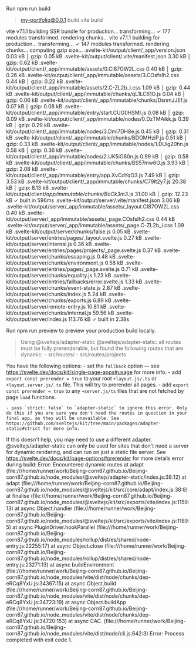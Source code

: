 Run npm run build

> my-portfolio@0.0.1 build
> vite build

vite v7.1.1 building SSR bundle for production...
transforming...
✓ 177 modules transformed.
rendering chunks...
vite v7.1.1 building for production...
transforming...
✓ 147 modules transformed.
rendering chunks...
computing gzip size...
.svelte-kit/output/client/_app/version.json                        0.03 kB │ gzip:  0.05 kB
.svelte-kit/output/client/.vite/manifest.json                      3.30 kB │ gzip:  0.62 kB
.svelte-kit/output/client/_app/immutable/assets/0.CI87OW2L.css     0.40 kB │ gzip:  0.26 kB
.svelte-kit/output/client/_app/immutable/assets/3.COsfsIh2.css     0.44 kB │ gzip:  0.22 kB
.svelte-kit/output/client/_app/immutable/assets/2.C-ZL2b_i.css     1.09 kB │ gzip:  0.44 kB
.svelte-kit/output/client/_app/immutable/chunks/qL1LC61O.js        0.04 kB │ gzip:  0.06 kB
.svelte-kit/output/client/_app/immutable/chunks/DsnmJJEf.js        0.07 kB │ gzip:  0.08 kB
.svelte-kit/output/client/_app/immutable/entry/start.CUG0HSMI.js   0.08 kB │ gzip:  0.09 kB
.svelte-kit/output/client/_app/immutable/nodes/0.DzTMAikk.js       0.39 kB │ gzip:  0.29 kB
.svelte-kit/output/client/_app/immutable/nodes/3.Dmi7DH8e.js       0.45 kB │ gzip:  0.31 kB
.svelte-kit/output/client/_app/immutable/chunks/BDOMHziP.js        0.51 kB │ gzip:  0.33 kB
.svelte-kit/output/client/_app/immutable/nodes/1.DUig20hn.js       0.58 kB │ gzip:  0.36 kB
.svelte-kit/output/client/_app/immutable/nodes/2.UK5iO80n.js       0.99 kB │ gzip:  0.58 kB
.svelte-kit/output/client/_app/immutable/chunks/BS57mw6O.js        3.93 kB │ gzip:  2.08 kB
.svelte-kit/output/client/_app/immutable/entry/app.XvCoYqO3.js     7.49 kB │ gzip:  3.53 kB
.svelte-kit/output/client/_app/immutable/chunks/C79lt2y7.js       20.38 kB │ gzip:  8.13 kB
.svelte-kit/output/client/_app/immutable/chunks/BcCk3m3_.js       31.00 kB │ gzip: 12.23 kB
✓ built in 596ms
.svelte-kit/output/server/.vite/manifest.json                           3.06 kB
.svelte-kit/output/server/_app/immutable/assets/_layout.CI87OW2L.css    0.40 kB
.svelte-kit/output/server/_app/immutable/assets/_page.COsfsIh2.css      0.44 kB
.svelte-kit/output/server/_app/immutable/assets/_page.C-ZL2b_i.css      1.09 kB
.svelte-kit/output/server/chunks/false.js                               0.05 kB
.svelte-kit/output/server/entries/pages/_layout.svelte.js               0.27 kB
.svelte-kit/output/server/internal.js                                   0.36 kB
.svelte-kit/output/server/entries/pages/projects/_page.svelte.js        0.37 kB
.svelte-kit/output/server/chunks/escaping.js                            0.48 kB
.svelte-kit/output/server/chunks/environment.js                         0.58 kB
.svelte-kit/output/server/entries/pages/_page.svelte.js                 0.71 kB
.svelte-kit/output/server/chunks/equality.js                            1.23 kB
.svelte-kit/output/server/entries/fallbacks/error.svelte.js             1.33 kB
.svelte-kit/output/server/chunks/event-state.js                         2.87 kB
.svelte-kit/output/server/chunks/index.js                               5.24 kB
.svelte-kit/output/server/chunks/exports.js                             6.89 kB
.svelte-kit/output/server/remote-entry.js                              10.81 kB
.svelte-kit/output/server/chunks/internal.js                           59.56 kB
.svelte-kit/output/server/index.js                                    113.76 kB
✓ built in 2.38s

Run npm run preview to preview your production build locally.

> Using @sveltejs/adapter-static
  @sveltejs/adapter-static: all routes must be fully prerenderable, but found the following routes that are dynamic:
    - src/routes/
    - src/routes/projects
  
  You have the following options:
    - set the `fallback` option — see https://svelte.dev/docs/kit/single-page-apps#usage for more info.
    - add `export const prerender = true` to your root `+layout.js/.ts` or `+layout.server.js/.ts` file. This will try to prerender all pages.
    - add `export const prerender = true` to any `+server.js/ts` files that are not fetched by page `load` functions.
  
    - pass `strict: false` to `adapter-static` to ignore this error. Only do this if you are sure you don't need the routes in question in your final app, as they will be unavailable. See https://github.com/sveltejs/kit/tree/main/packages/adapter-static#strict for more info.
  
  If this doesn't help, you may need to use a different adapter. @sveltejs/adapter-static can only be used for sites that don't need a server for dynamic rendering, and can run on just a static file server.
  See https://svelte.dev/docs/kit/page-options#prerender for more details
error during build:
Error: Encountered dynamic routes
    at adapt (file:///home/runner/work/Beijing-corn87.github.io/Beijing-corn87.github.io/node_modules/@sveltejs/adapter-static/index.js:38:12)
    at adapt (file:///home/runner/work/Beijing-corn87.github.io/Beijing-corn87.github.io/node_modules/@sveltejs/kit/src/core/adapt/index.js:38:8)
    at finalise (file:///home/runner/work/Beijing-corn87.github.io/Beijing-corn87.github.io/node_modules/@sveltejs/kit/src/exports/vite/index.js:1159:13)
    at async Object.handler (file:///home/runner/work/Beijing-corn87.github.io/Beijing-corn87.github.io/node_modules/@sveltejs/kit/src/exports/vite/index.js:1189:5)
    at async PluginDriver.hookParallel (file:///home/runner/work/Beijing-corn87.github.io/Beijing-corn87.github.io/node_modules/rollup/dist/es/shared/node-entry.js:22255:17)
    at async Object.close (file:///home/runner/work/Beijing-corn87.github.io/Beijing-corn87.github.io/node_modules/rollup/dist/es/shared/node-entry.js:23271:13)
    at async buildEnvironment (file:///home/runner/work/Beijing-corn87.github.io/Beijing-corn87.github.io/node_modules/vite/dist/node/chunks/dep-eRCq8YxU.js:34367:15)
    at async Object.build (file:///home/runner/work/Beijing-corn87.github.io/Beijing-corn87.github.io/node_modules/vite/dist/node/chunks/dep-eRCq8YxU.js:34723:19)
    at async Object.buildApp (file:///home/runner/work/Beijing-corn87.github.io/Beijing-corn87.github.io/node_modules/vite/dist/node/chunks/dep-eRCq8YxU.js:34720:153)
    at async CAC.<anonymous> (file:///home/runner/work/Beijing-corn87.github.io/Beijing-corn87.github.io/node_modules/vite/dist/node/cli.js:642:3)
Error: Process completed with exit code 1.